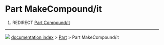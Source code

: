 # Part MakeCompound/it
1.  REDIRECT [Part Compound/it](Part_Compound/it.md)



---
![](images/Button_right.svg) [documentation index](../README.md) > [Part](Part_Workbench.md) > Part MakeCompound/it
